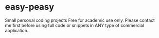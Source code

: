 # easy-peasy
Small personal coding projects
Free for academic use only. Please contact me first before using full code or snippets in ANY type of commercial application.

